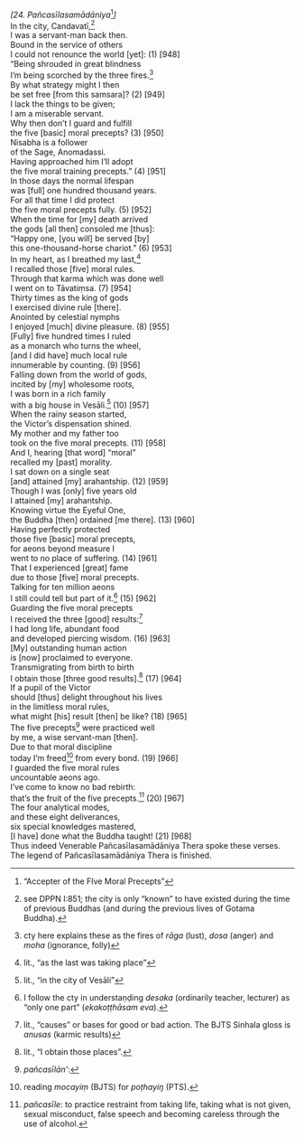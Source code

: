 *\[24. Pañcasīlasamādāniya*[^1]*\]*  
In the city, Candavatī,[^2]  
I was a servant-man back then.  
Bound in the service of others  
I could not renounce the world \[yet\]: (1) \[948\]  
“Being shrouded in great blindness  
I’m being scorched by the three fires.[^3]  
By what strategy might I then  
be set free \[from this samsara\]? (2) \[949\]  
I lack the things to be given;  
I am a miserable servant.  
Why then don’t I guard and fulfill  
the five \[basic\] moral precepts? (3) \[950\]  
Nisabha is a follower  
of the Sage, Anomadassi.  
Having approached him I’ll adopt  
the five moral training precepts.” (4) \[951\]  
In those days the normal lifespan  
was \[full\] one hundred thousand years.  
For all that time I did protect  
the five moral precepts fully. (5) \[952\]  
When the time for \[my\] death arrived  
the gods \[all then\] consoled me \[thus\]:  
“Happy one, \[you will\] be served \[by\]  
this one-thousand-horse chariot.” (6) \[953\]  
In my heart, as I breathed my last,[^4]  
I recalled those \[five\] moral rules.  
Through that karma which was done well  
I went on to Tāvatiṃsa. (7) \[954\]  
Thirty times as the king of gods  
I exercised divine rule \[there\].  
Anointed by celestial nymphs  
I enjoyed \[much\] divine pleasure. (8) \[955\]  
\[Fully\] five hundred times I ruled  
as a monarch who turns the wheel,  
\[and I did have\] much local rule  
innumerable by counting. (9) \[956\]  
Falling down from the world of gods,  
incited by \[my\] wholesome roots,  
I was born in a rich family  
with a big house in Vesāli.[^5] (10) \[957\]  
When the rainy season started,  
the Victor’s dispensation shined.  
My mother and my father too  
took on the five moral precepts. (11) \[958\]  
And I, hearing \[that word\] “moral”  
recalled my \[past\] morality.  
I sat down on a single seat  
\[and\] attained \[my\] arahantship. (12) \[959\]  
Though I was \[only\] five years old  
I attained \[my\] arahantship.  
Knowing virtue the Eyeful One,  
the Buddha \[then\] ordained \[me there\]. (13) \[960\]  
Having perfectly protected  
those five \[basic\] moral precepts,  
for aeons beyond measure I  
went to no place of suffering. (14) \[961\]  
That I experienced \[great\] fame  
due to those \[five\] moral precepts.  
Talking for ten million aeons  
I still could tell but part of it.[^6] (15) \[962\]  
Guarding the five moral precepts  
I received the three \[good\] results:[^7]  
I had long life, abundant food  
and developed piercing wisdom. (16) \[963\]  
\[My\] outstanding human action  
is \[now\] proclaimed to everyone.  
Transmigrating from birth to birth  
I obtain those \[three good results\].[^8] (17) \[964\]  
If a pupil of the Victor  
should \[thus\] delight throughout his lives  
in the limitless moral rules,  
what might \[his\] result \[then\] be like? (18) \[965\]  
The five precepts[^9] were practiced well  
by me, a wise servant-man \[then\].  
Due to that moral discipline  
today I’m freed[^10] from every bond. (19) \[966\]  
I guarded the five moral rules  
uncountable aeons ago.  
I’ve come to know no bad rebirth:  
that’s the fruit of the five precepts.[^11] (20) \[967\]  
The four analytical modes,  
and these eight deliverances,  
six special knowledges mastered,  
\[I have\] done what the Buddha taught! (21) \[968\]  
Thus indeed Venerable Pañcasīlasamādāniya Thera spoke these verses.  
The legend of Pañcasīlasamādāniya Thera is finished.  
[^1]: “Accepter of the FIve Moral Precepts”  
[^2]: see DPPN I:851; the city is only “known” to have existed during
    the time of previous Buddhas (and during the previous lives of
    Gotama Buddha).  
[^3]: cty here explains these as the fires of *rāga* (lust), *dosa*
    (anger) and *moha* (ignorance, folly)  
[^4]: lit., “as the last was taking place”  
[^5]: lit., “in the city of Vesāli”  
[^6]: I follow the cty in understaṇḍing *desaka* (ordinarily teacher,
    lecturer) as “only one part” (*ekakoṭṭhāsam eva*).  
[^7]: lit., “causes” or bases for good or bad action. The BJTS Sinhala
    gloss is *anusas* (karmic results)  
[^8]: lit., “I obtain those places”.  
[^9]: *pañcasīlān’*:  
[^10]: reading *mocayiṃ* (BJTS) for *poṭhayiŋ* (PTS).  
[^11]: *pañcasīle*: to practice restraint from taking life, taking what
    is not given, sexual misconduct, false speech and becoming careless
    through the use of alcohol.
